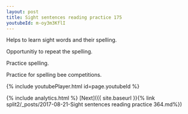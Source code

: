 ```yaml
---
layout: post
title: Sight sentences reading practice 175
youtubeId: m-oy3m3KflI
---
```

 
 
Helps to learn sight words and their spelling.

Opportunitiy to repeat the spelling. 

Practice spelling. 
 
Practice for spelling bee competitions. 
 
{% include youtubePlayer.html id=page.youtubeId %}
 
 
{% include analytics.html %} 
[Next]({{ site.baseurl }}{% link  split2/_posts/2017-08-21-Sight sentences reading practice 364.md%})
 
